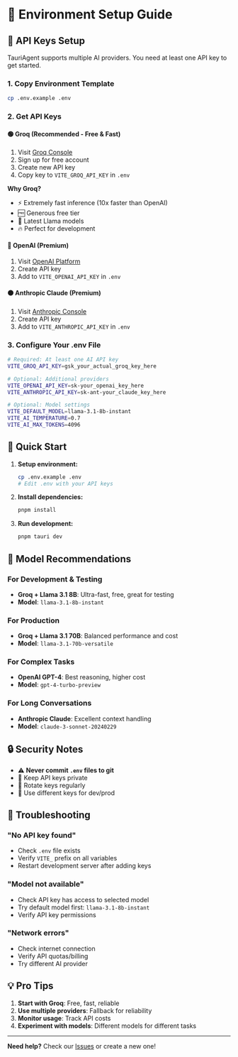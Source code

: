 # 🔧 Environment Setup Guide

## 🔑 API Keys Setup

TauriAgent supports multiple AI providers. You need at least one API key to get started.

### 1. Copy Environment Template

```bash
cp .env.example .env
```

### 2. Get API Keys

#### 🟢 Groq (Recommended - Free & Fast)

1. Visit [Groq Console](https://console.groq.com/keys)
2. Sign up for free account
3. Create new API key
4. Copy key to `VITE_GROQ_API_KEY` in `.env`

**Why Groq?**

- ⚡ Extremely fast inference (10x faster than OpenAI)
- 🆓 Generous free tier
- 🦙 Latest Llama models
- 🔥 Perfect for development

#### 🔵 OpenAI (Premium)

1. Visit [OpenAI Platform](https://platform.openai.com/api-keys)
2. Create API key
3. Add to `VITE_OPENAI_API_KEY` in `.env`

#### 🟠 Anthropic Claude (Premium)

1. Visit [Anthropic Console](https://console.anthropic.com/)
2. Create API key
3. Add to `VITE_ANTHROPIC_API_KEY` in `.env`

### 3. Configure Your .env File

```bash
# Required: At least one AI API key
VITE_GROQ_API_KEY=gsk_your_actual_groq_key_here

# Optional: Additional providers
VITE_OPENAI_API_KEY=sk-your_openai_key_here
VITE_ANTHROPIC_API_KEY=sk-ant-your_claude_key_here

# Optional: Model settings
VITE_DEFAULT_MODEL=llama-3.1-8b-instant
VITE_AI_TEMPERATURE=0.7
VITE_AI_MAX_TOKENS=4096
```

## 🚀 Quick Start

1. **Setup environment:**

   ```bash
   cp .env.example .env
   # Edit .env with your API keys
   ```

2. **Install dependencies:**

   ```bash
   pnpm install
   ```

3. **Run development:**

   ```bash
   pnpm tauri dev
   ```

## 🎯 Model Recommendations

### For Development & Testing

- **Groq + Llama 3.1 8B**: Ultra-fast, free, great for testing
- **Model**: `llama-3.1-8b-instant`

### For Production

- **Groq + Llama 3.1 70B**: Balanced performance and cost
- **Model**: `llama-3.1-70b-versatile`

### For Complex Tasks

- **OpenAI GPT-4**: Best reasoning, higher cost
- **Model**: `gpt-4-turbo-preview`

### For Long Conversations

- **Anthropic Claude**: Excellent context handling
- **Model**: `claude-3-sonnet-20240229`

## 🔒 Security Notes

- ⚠️ **Never commit `.env` files to git**
- 🔐 Keep API keys private
- 🔄 Rotate keys regularly
- 📝 Use different keys for dev/prod

## 🐛 Troubleshooting

### "No API key found"

- Check `.env` file exists
- Verify `VITE_` prefix on all variables
- Restart development server after adding keys

### "Model not available"

- Check API key has access to selected model
- Try default model first: `llama-3.1-8b-instant`
- Verify API key permissions

### "Network errors"

- Check internet connection
- Verify API quotas/billing
- Try different AI provider

## 💡 Pro Tips

1. **Start with Groq**: Free, fast, reliable
2. **Use multiple providers**: Fallback for reliability
3. **Monitor usage**: Track API costs
4. **Experiment with models**: Different models for different tasks

---

**Need help?** Check our [Issues](https://github.com/fritzprix/tauri-agent/issues) or create a new one!
